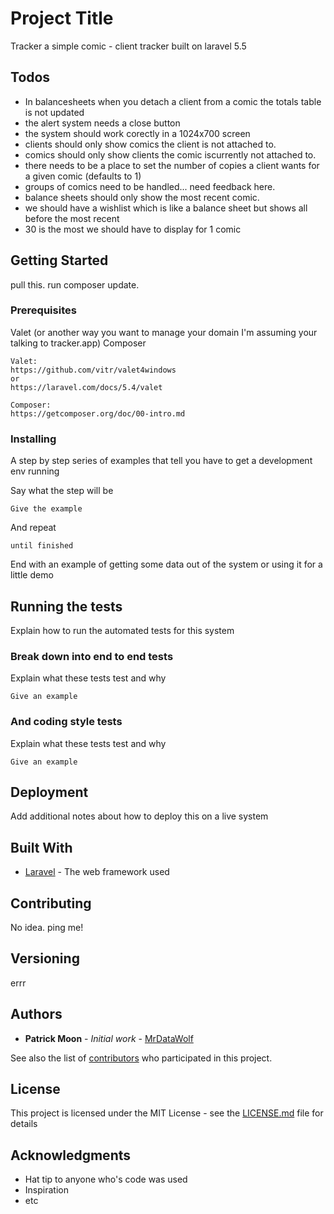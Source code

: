 # Project Title

Tracker a simple comic - client tracker built on laravel 5.5

## Todos

* In balancesheets when you detach a client from a comic the totals table is not updated
* the alert system needs a close button
* the system should work corectly in a 1024x700 screen
* clients should only show comics the client is not attached to.
* comics should only show clients the comic iscurrently not attached to.
* there needs to be a place to set the number of copies a client wants for a given comic (defaults to 1)
* groups of comics need to be handled... need feedback here.
* balance sheets should only show the most recent comic.
* we should have a wishlist which is like a balance sheet but shows all before the most recent
* 30 is the most we should have to display for 1 comic
## Getting Started

pull this. run composer update.

### Prerequisites

Valet (or another way you want to manage your domain I'm assuming your talking to tracker.app)
Composer

```
Valet:
https://github.com/vitr/valet4windows
or
https://laravel.com/docs/5.4/valet

Composer:
https://getcomposer.org/doc/00-intro.md
```

### Installing

A step by step series of examples that tell you have to get a development env running

Say what the step will be

```
Give the example
```

And repeat

```
until finished
```

End with an example of getting some data out of the system or using it for a little demo

## Running the tests

Explain how to run the automated tests for this system

### Break down into end to end tests

Explain what these tests test and why

```
Give an example
```

### And coding style tests

Explain what these tests test and why

```
Give an example
```

## Deployment

Add additional notes about how to deploy this on a live system

## Built With

* [Laravel](https://laravel.com/) - The web framework used


## Contributing

No idea. ping me!

## Versioning

errr 

## Authors

* **Patrick Moon** - *Initial work* - [MrDataWolf](https://github.com/mrdatawolf)

See also the list of [contributors](https://github.com/mrdatawolf/tracker/contributors) who participated in this project.

## License

This project is licensed under the MIT License - see the [LICENSE.md](LICENSE.md) file for details

## Acknowledgments

* Hat tip to anyone who's code was used
* Inspiration
* etc

